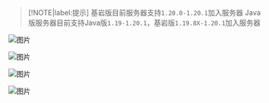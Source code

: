 > [!NOTE|label:提示]
> 基岩版目前服务器支持`1.20.0-1.20.1`加入服务器
> Java版服务器目前支持Java版`1.19-1.20.1`，基岩版`1.19.8X-1.20.1`加入服务器

![图片](http://play.hmmc.top:2222/status_img?host=play.hmmc.top:19133)

![图片](http://play.hmmc.top:2222/status_img?host=play.hmmc.top:19134)

![图片](http://play.hmmc.top:2222/status_img?host=play.hmmc.top:54056)

![图片](http://play.hmmc.top:2222/status_img?host=play.hmmc.top:25565)
